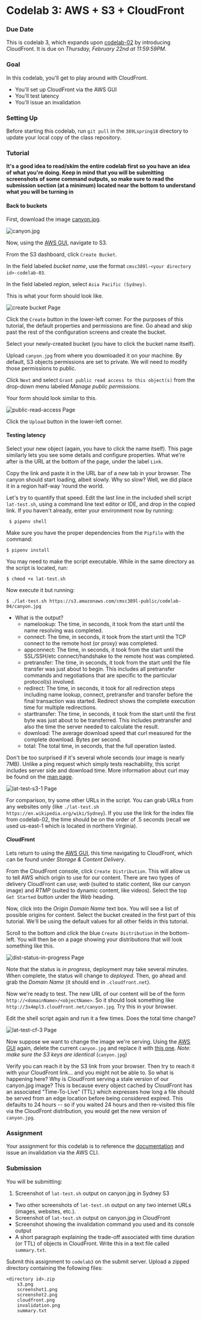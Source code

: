 # Codelab 3: AWS + S3 + CloudFront

### Due Date

This is codelab 3, which expands upon [codelab-02](../codelab-02/README.md) by introducing CloudFront. It is due on *Thursday, February 22nd at 11:59:59PM*.

### Goal

In this codelab, you'll get to play around with CloudFront.
- You'll set up CloudFront via the AWS GUI
- You'll test latency 
- You'll issue an invalidation

### Setting Up

Before starting this codelab, run `git pull` in the `389Lspring18` directory to update your local copy of the class repository.

### Tutorial

**It's a good idea to read/skim the entire codelab first so you have an idea of what you're doing. Keep in mind that you will be submitting screenshots of some command outputs, so make sure to read the submission section (at a minimum) located near the bottom to understand what you will be turning in**

#### Back to buckets

First, download the image [canyon.jpg](../../../media/codelabs/codelab-03/canyon.jpg).

![canyon.jpg](../../../media/codelabs/codelab-03/canyon.jpg)

Now, using the [AWS GUI](https://console.aws.amazon.com/console/home?region=us-east-1#), navigate to S3.

From the S3 dashboard, click `Create Bucket`.

In the field labeled *bucket name*, use the format `cmsc389l-<your directory id>-codelab-03`.

In the field labeled *region*, select `Asia Pacific (Sydney)`.

This is what your form should look like.

![create bucket Page](../../../media/codelabs/codelab-03/create-bucket.png)

Click the `Create` button in the lower-left corner. For the purposes of this tutorial, the default properties and permissions are fine. Go ahead and skip past the rest of the configuration screens and create the bucket.

Select your newly-created bucket (you have to click the bucket name itself).

Upload `canyon.jpg` from where you downloaded it on your machine. By default, S3 objects permissions are set to private. We will need to modify those permissions to public.

Click `Next` and select `Grant public read access to this object(s)` from the drop-down menu labeled *Manage public permissions*.

Your form should look similar to this.

![public-read-access Page](../../../media/codelabs/codelab-03/public-read-access.png)

Click the `Upload` button in the lower-left corner.

#### Testing latency

Select your new object (again, you have to click the name itself). This page similarly lets you see some details and configure properties. What we're after is the URL at the bottom of the page, under the label `Link`.

Copy the link and paste it in the URL bar of a new tab in your browser. The canyon should start loading, albeit slowly. Why so slow? Well, we did place it in a region half-way 'round the world. 

Let's try to quantify that speed. Edit the last line in the included shell script `lat-test.sh`, using a command line text editor or IDE, and drop in the copied link. If you haven't already, enter your environment now by running:

```
 $ pipenv shell
```

Make sure you have the proper dependencies from the `Pipfile` with the command:

```
$ pipenv install
```

You may need to make the script executable. While in the same directory as the script is located, run:

```
$ chmod +x lat-test.sh
``` 

Now execute it but running:

```
$ ./lat-test.sh https://s3.amazonaws.com/cmsc389l-public/codelab-04/canyon.jpg
```

- What is the output?
	- namelookup: The time, in seconds, it took from the start until the name resolving was completed.
	- connect: The time, in seconds, it took from the start until the TCP connect to the remote host (or proxy) was completed.
    - appconnect: The time, in seconds, it took from the start until the SSL/SSH/etc connect/handshake to the remote host was completed.
    - pretransfer: The time, in seconds, it took from the start until the file transfer was just about to begin. This includes all pretransfer commands and negotiations that are specific to the particular protocol(s) involved.
    - redirect: The time, in seconds, it took for all redirection steps including name lookup, connect, pretransfer and transfer before the final transaction was started. Redirect shows the complete execution time for multiple redirections.
    - starttransfer: The time, in seconds, it took from the start until the first byte was just about to be transferred. This includes pretransfer and also the time the server needed to calculate the result.
    - download: The average download speed that curl measured for the complete download. Bytes per second.
    - total: The total time, in seconds, that the full operation lasted.

Don't be too surprised if it's several whole seconds (our image is nearly 7MB). Unlike a ping request which simply tests reachability, this script includes server side and download time. More information about curl may be found on the [man page](https://curl.haxx.se/docs/manpage.html).

![lat-test-s3-1 Page](../../../media/codelabs/codelab-03/lat-test-s3-1.png)

For comparison, try some other URLs in the script. You can grab URLs from any websites only (like `./lat-test.sh https://en.wikipedia.org/wiki/Sydney`). If you use the link for the index file from codelab-02, the time should be on the order of .5 seconds (recall we used us-east-1 which is located in northern Virginia).

#### CloudFront

Lets return to using the [AWS GUI](https://console.aws.amazon.com/console/home?region=us-east-1#), this time navigating to CloudFront, which can be found under *Storage & Content Delivery*.

From the CloudFront console, click `Create Distribution`. This will allow us to tell AWS which origin to use for our content. There are two types of delivery CloudFront can use; *web* (suited to static content, like our canyon image) and *RTMP* (suited to dynamic content, like videos). Select the top `Get Started` button under the _Web_ heading.

Now, click into the *Origin Domain Name* text box. You will see a list of possible origins for content. Select the bucket created in the first part of this tutorial. We'll be using the default values for all other fields in this tutorial.

Scroll to the bottom and click the blue `Create Distribution` in the bottom-left. You will then be on a page showing your distributions that will look something like this.

![dist-status-in-progress Page](../../../media/codelabs/codelab-03/dist-status-in-progress.png)

Note that the status is *in progress*, deployment may take several minutes. When complete, the status will change to *deployed*. Then, go ahead and grab the _Domain Name_ (it should end in `.cloudfront.net`).

Now we're ready to test. The new URL of our content will be of the form `http://<domainName>/<objectName>`. So it should look something like `http://3x4mpl3.cloudfront.net/canyon.jpg`. Try this in your browser.

Edit the shell script again and run it a few times. Does the total time change?

![lat-test-cf-3 Page](../../../media/codelabs/codelab-03/lat-test-cf-3.png)

Now suppose we want to change the image we're serving. Using the [AWS GUI](https://console.aws.amazon.com/console/home?region=us-east-1#) again, delete the current `canyon.jpg` and replace it with [this one](https://s3.amazonaws.com/cmsc389l-ialock-lab3/canyon.jpg). *Note: make sure the S3 keys are identical* (`canyon.jpg`) 

Verify you can reach it by the S3 link from your browser. Then try to reach it with your CloudFront link... and you might not be able to. So what is happening here? Why is CloudFront serving a stale version of our canyon.jpg image? This is because every object cached by CloudFront has an associated "Time-To-Live" (TTL) which expresses how long a file should be served from an edge location before being considered expired. This defaults to 24 hours -- so if you waited 24 hours and then re-visited this file via the CloudFront distribution, you would get the new version of `canyon.jpg`.

### Assignment

Your assignment for this codelab is to reference the [documentation](https://docs.aws.amazon.com/AmazonCloudFront/latest/DeveloperGuide/AddRemoveReplaceObjects.html) and issue an invalidation via the AWS CLI.

### Submission

You will be submitting:
1. Screenshot of `lat-test.sh` output on canyon.jpg in Sydney S3
- Two other screenshots of `lat-test.sh` output on any two internet URLs (images, websites, etc.).
- Screenshot of `lat-test.sh` output on canyon.jpg in CloudFront
- Screenshot showing the invalidation command you used and its console output
- A short paragraph explaining the trade-off associated with time duration (or TTL) of objects in CloudFront. Write this in a text file called `summary.txt`.

Submit this assignment to `codelab3` on the submit server. Upload a zipped directory containing the following files:

```
<directory id>.zip
	s3.png
	screenshot1.png 
	screenshot2.png 
	cloudfront.png
	invalidation.png 
	summary.txt
```
